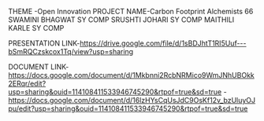 
THEME -Open Innovation
PROJECT NAME-Carbon Footprint
Alchemists 66
SWAMINI BHAGWAT SY COMP
SRUSHTI JOHARI SY COMP
MAITHILI  KARLE SY COMP


PRESENTATION LINK-https://drive.google.com/file/d/1sBDJhtT1RI5Uuf---bSmRQCzskcox1Tq/view?usp=sharing


DOCUMENT LINK-https://docs.google.com/document/d/1Mkbnni2RcbNRMico9WmJNhUBOkk2ERqr/edit?usp=sharing&ouid=114108411533946745290&rtpof=true&sd=true
             -https://docs.google.com/document/d/16lzHYsCqUsJdC9OsKf12v_bzUluyOJpu/edit?usp=sharing&ouid=114108411533946745290&rtpof=true&sd=true
